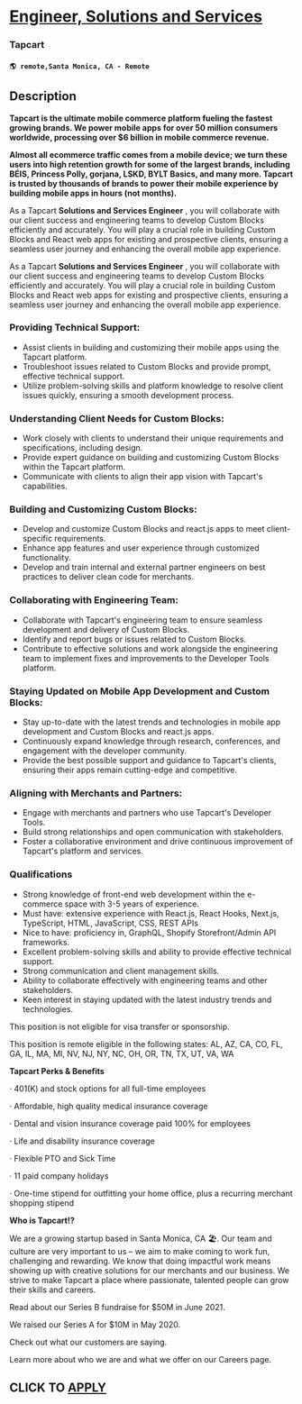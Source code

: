 # [Engineer, Solutions and Services](https://www.remotewlb.com/apply/engineer-solutions-and-services)  
### Tapcart  
#### `🌎 remote,Santa Monica, CA - Remote`  

## Description

 **Tapcart is the ultimate mobile commerce platform fueling the fastest growing brands. We power mobile apps for over 50 million consumers worldwide, processing over $6 billion in mobile commerce revenue.**

  

 **Almost all ecommerce traffic comes from a mobile device; we turn these users into high retention growth for some of the largest brands, including BÉIS, Princess Polly, gorjana, LSKD, BYLT Basics, and many more. Tapcart is trusted by thousands of brands to power their mobile experience by building mobile apps in hours (not months).**

  

As a Tapcart **Solutions and Services Engineer** , you will collaborate with our client success and engineering teams to develop Custom Blocks efficiently and accurately. You will play a crucial role in building Custom Blocks and React web apps for existing and prospective clients, ensuring a seamless user journey and enhancing the overall mobile app experience.

  

As a Tapcart **Solutions and Services Engineer** , you will collaborate with our client success and engineering teams to develop Custom Blocks efficiently and accurately. You will play a crucial role in building Custom Blocks and React web apps for existing and prospective clients, ensuring a seamless user journey and enhancing the overall mobile app experience.

  

### Providing Technical Support:

* Assist clients in building and customizing their mobile apps using the Tapcart platform.
* Troubleshoot issues related to Custom Blocks and provide prompt, effective technical support.
* Utilize problem-solving skills and platform knowledge to resolve client issues quickly, ensuring a smooth development process.

  

### Understanding Client Needs for Custom Blocks:

* Work closely with clients to understand their unique requirements and specifications, including design.
* Provide expert guidance on building and customizing Custom Blocks within the Tapcart platform.
* Communicate with clients to align their app vision with Tapcart's capabilities.

  

### Building and Customizing Custom Blocks:

* Develop and customize Custom Blocks and react.js apps to meet client-specific requirements.
* Enhance app features and user experience through customized functionality.
* Develop and train internal and external partner engineers on best practices to deliver clean code for merchants.

  

### Collaborating with Engineering Team:

* Collaborate with Tapcart's engineering team to ensure seamless development and delivery of Custom Blocks.
* Identify and report bugs or issues related to Custom Blocks.
* Contribute to effective solutions and work alongside the engineering team to implement fixes and improvements to the Developer Tools platform.

  

### Staying Updated on Mobile App Development and Custom Blocks:

* Stay up-to-date with the latest trends and technologies in mobile app development and Custom Blocks and react.js apps.
* Continuously expand knowledge through research, conferences, and engagement with the developer community.
* Provide the best possible support and guidance to Tapcart's clients, ensuring their apps remain cutting-edge and competitive.

  

### Aligning with Merchants and Partners:

* Engage with merchants and partners who use Tapcart's Developer Tools.
* Build strong relationships and open communication with stakeholders.
* Foster a collaborative environment and drive continuous improvement of Tapcart's platform and services.

  

### Qualifications

* Strong knowledge of front-end web development within the e-commerce space with 3-5 years of experience.
* Must have: extensive experience with React.js, React Hooks, Next.js, TypeScript, HTML, JavaScript, CSS, REST APIs
* Nice to have: proficiency in, GraphQL, Shopify Storefront/Admin API frameworks.
* Excellent problem-solving skills and ability to provide effective technical support.
* Strong communication and client management skills.
* Ability to collaborate effectively with engineering teams and other stakeholders.
* Keen interest in staying updated with the latest industry trends and technologies.

  

This position is not eligible for visa transfer or sponsorship.

This position is remote eligible in the following states: AL, AZ, CA, CO, FL, GA, IL, MA, MI, NV, NJ, NY, NC, OH, OR, TN, TX, UT, VA, WA

  

  

 **Tapcart Perks & Benefits**

· 401(K) and stock options for all full-time employees

· Affordable, high quality medical insurance coverage

· Dental and vision insurance coverage paid 100% for employees

· Life and disability insurance coverage

· Flexible PTO and Sick Time

· 11 paid company holidays

· One-time stipend for outfitting your home office, plus a recurring merchant shopping stipend

  

 **Who is Tapcart!?**

We are a growing startup based in Santa Monica, CA 🏖. Our team and culture are very important to us – we aim to make coming to work fun, challenging and rewarding. We know that doing impactful work means showing up with creative solutions for our merchants and our business. We strive to make Tapcart a place where passionate, talented people can grow their skills and careers.

  

Read about our Series B fundraise for $50M in June 2021.

We raised our Series A for $10M in May 2020.

Check out what our customers are saying.

Learn more about who we are and what we offer on our Careers page.

  

  

  
## CLICK TO [APPLY](https://www.remotewlb.com/apply/engineer-solutions-and-services)

